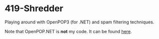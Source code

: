 419-Shredder
============

Playing around with OpenPOP3 (for .NET) and spam filtering techniques.

Note that OpenPOP.NET is <b>not</b> my code. It can be found <a href="http://sourceforge.net/projects/hpop/">here</a>.

